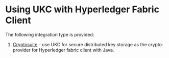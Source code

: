 # Using UKC with Hyperledger Fabric Client

The following integration type is provided:
1. [Cryptosuite](./fabric-cryptosuite) - use UKC for secure distributed key storage as the crypto-provider for Hyperledger fabric client with Java.
